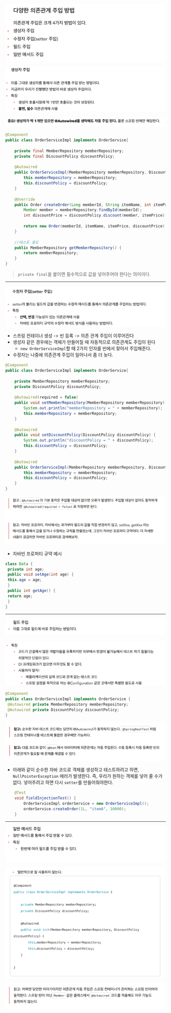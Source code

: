 ![image-20230304191151148](assets/image-20230304191151148.png)

![image-20230304191258869](assets/image-20230304191258869.png)

![image-20230304191510915](assets/image-20230304191510915.png)

```java
@Component
public class OrderServiceImpl implements OrderService{

    private final MemberRepository memberRepository;
    private final DiscountPolicy discountPolicy;

    @Autowired
    public OrderServiceImpl(MemberRepository memberRepository, DiscountPolicy discountPolicy) {
        this.memberRepository = memberRepository;
        this.discountPolicy = discountPolicy;
    }

    @Override
    public Order createOrder(Long memberId, String itemName, int itemPrice) {
        Member member = memberRepository.findById(memberId);
        int discountPrice = discountPolicy.discount(member, itemPrice);

        return new Order(memberId, itemName, itemPrice, discountPrice);
    }

    //테스트 용도
    public MemberRepository getMemberRepository() {
        return memberRepository;
    }
}
```

> `private final`을 붙이면 필수적으로 값을 넣어주어야 한다는 의미이다.

---

![image-20230304193105570](assets/image-20230304193105570.png)

- 스프링 컨테이너 생성 -> 빈 등록 -> 의존 관계 주입이 이루어진다
- 생성자 같은 경우에는 객체가 만들어질 때 자동적으로 의존관계도 주입이 된다
  - `new OrderServiceImpl`할 때 2가지 인자를 빈에서 찾아서 주입해준다.
- 수정자는 나중에 의존관계 주입이 일어나서 좀 더 늦다.

```java
@Component
public class OrderServiceImpl implements OrderService{

    private MemberRepository memberRepository;
    private DiscountPolicy discountPolicy;

    @Autowired(required = false)
    public void setMemberRepository(MemberRepository memberRepository) {
        System.out.println("memberRepository = " + memberRepository);
        this.memberRepository = memberRepository;
    }

    @Autowired
    public void setDiscountPolicy(DiscountPolicy discountPolicy) {
        System.out.println("discountPolicy = " + discountPolicy);
        this.discountPolicy = discountPolicy;
    }

    @Autowired
    public OrderServiceImpl(MemberRepository memberRepository, DiscountPolicy discountPolicy) {
        this.memberRepository = memberRepository;
        this.discountPolicy = discountPolicy;
    }
}

```

![image-20230304193541033](assets/image-20230304193541033.png)

- 자바빈 프로퍼티 규약 예시

```java
class Data {
 private int age;
 public void setAge(int age) {
 this.age = age;
 }
 public int getAge() {
 return age;
 }
}
```

---

![image-20230304193710340](assets/image-20230304193710340.png)

![image-20230304193720452](assets/image-20230304193720452.png)

```java
@Component
public class OrderServiceImpl implements OrderService {
 @Autowired private MemberRepository memberRepository;
 @Autowired private DiscountPolicy discountPolicy;
}
```

![image-20230304194619696](assets/image-20230304194619696.png)

- 아래와 같이 순수한 자바 코드로 객체를 생성하고 테스트하려고 하면, `NullPointerException` 에러가 발생한다. 즉, 우리가 원하는 객체를 넣어 줄 수가 없다. 넣어주려고 하면 다시 `setter`를 만들어줘야한다.

```java
    @Test
    void fieldInjectionTest() {
        OrderServiceImpl orderService = new OrderServiceImpl();
        orderService.createOrder(1L, "itemA", 10000);
    }
```

---

![image-20230304195935552](assets/image-20230304195935552.png)

![image-20230304195942192](assets/image-20230304195942192.png)

![image-20230304195950136](assets/image-20230304195950136.png)
